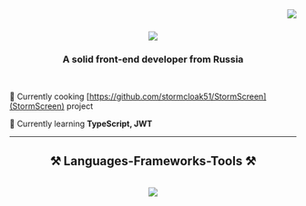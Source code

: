 <img align="right" src="https://visitor-badge.laobi.icu/badge?page_id=stormcloak51.stormcloak51" />

<h1 align="center">
    <img src="https://readme-typing-svg.herokuapp.com/?font=Righteous&size=35&center=true&vCenter=true&width=500&height=70&duration=4000&lines=Hi+There!+👋;+Привет!+🤡;" />
</h1>

<h3 align="center">A solid front-end developer from Russia</h3>

<br/>

<div align="left">
 
 🔭 Currently cooking [https://github.com/stormcloak51/StormScreen](StormScreen) project
 
 🌱 Currently learning **TypeScript, JWT**


 </div>

 <hr/>
 
<h2 align="center">⚒️ Languages-Frameworks-Tools ⚒️</h2>
<br/>
<div align="center">
    <img src="https://skillicons.dev/icons?i=html,sass,react,typescript,redux,vscode,github,figma,tailwind,git,npm" />
</div>

<br/>

